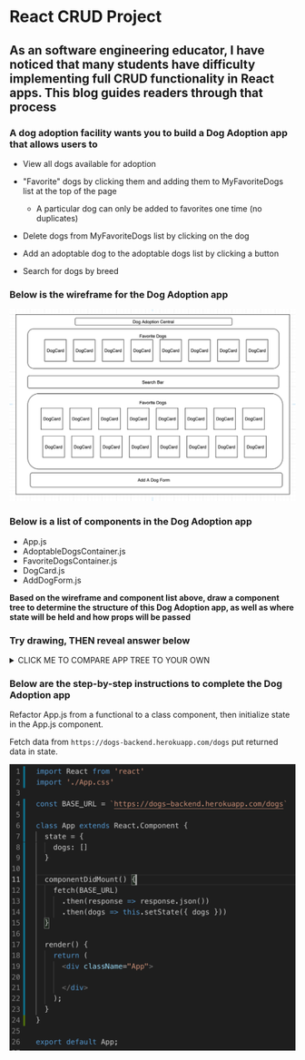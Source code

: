 # React CRUD Project #

## As an software engineering educator, I have noticed that many students have difficulty implementing full CRUD functionality in React apps. This blog guides readers through that process ##

### A dog adoption facility wants you to build a Dog Adoption app that allows users to ###

* View all dogs available for adoption

* "Favorite" dogs by clicking them and adding them to MyFavoriteDogs list at the top of the page
  * A particular dog can only be added to favorites one time (no duplicates)

* Delete dogs from MyFavoriteDogs list by clicking on the dog

* Add an adoptable dog to the adoptable dogs list by clicking a button

* Search for dogs by breed

### Below is the wireframe for the Dog Adoption app ###

![App Wireframe Image](/readme-images/dog-adoption-app-wireframe.png)

### Below is a list of components in the Dog Adoption app ###

* App.js
* AdoptableDogsContainer.js
* FavoriteDogsContainer.js
* DogCard.js
* AddDogForm.js

**Based on the wireframe and component list above, draw a component tree to determine the structure of this Dog Adoption app, as well as where state will be held and how props will be passed**

### Try drawing, THEN reveal answer below ###

<details><summary>CLICK ME TO COMPARE APP TREE TO YOUR OWN</summary>
<p>

![App Structure Tree](/readme-images/app-structure-tree.png)

</p>
</details>

### Below are the step-by-step instructions to complete the Dog Adoption app ###

Refactor App.js from a functional to a class component, then initialize state in the App.js component.

Fetch data from `https://dogs-backend.herokuapp.com/dogs` put returned data in state.

![App.js File](/readme-images/app-image.png)
